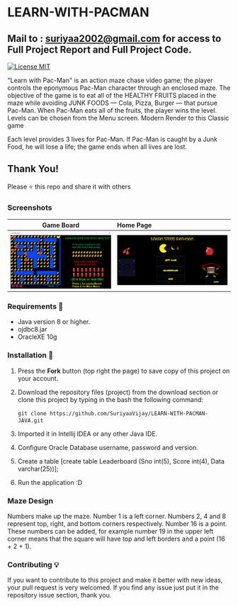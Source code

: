 # LEARN-WITH-PACMAN
## Mail to : [suriyaa2002@gmail.com](mailto:suriyaa2002@gmail.com) for access to Full Project Report and Full Project Code.

[![License MIT](https://img.shields.io/badge/license-MIT-blue.svg)](LICENSE)

"Learn with Pac-Man" is an action maze chase video game; the player controls the eponymous Pac-Man character through an enclosed maze. 
The objective of the game is to eat all of the HEALTHY FRUITS placed in the maze while avoiding JUNK FOODS — Cola, Pizza, Burger — that pursue Pac-Man. When Pac-Man eats all of the fruits, the player wins the level. 
Levels can be chosen from the Menu screen. 
Modern Render to this Classic game

Each level provides 3 lives for Pac-Man. If Pac-Man is caught by a Junk Food, he will lose a life; the game ends when all lives are lost. 

## Thank You!
Please ⭐️ this repo and share it with others

### Screenshots
Game Board |  Home Page
:------------------:|:-------------------
![Game - screenshot](Screenshots/Level3.png) | ![Home - screenshot](Screenshots/Home.png) 


### Requirements 🔧
* Java version 8 or higher.
* ojdbc8.jar
* OracleXE 10g

### Installation 🔌
1. Press the **Fork** button (top right the page) to save copy of this project on your account.

2. Download the repository files (project) from the download section or clone this project by typing in the bash the following command:

       git clone https://github.com/SuriyaaVijay/LEARN-WITH-PACMAN-JAVA.git
3. Imported it in Intellij IDEA or any other Java IDE.
4. Configure Oracle Database username, password and version.
5. Create a table [create table Leaderboard (Sno int(5), Score int(4), Data varchar(25))];
6. Run the application :D

### Maze Design
Numbers make up the maze. Number 1 is a left corner. Numbers 2, 4 and 8 represent top, right, and bottom corners respectively. Number 16 is a point. These numbers can be added, for example number 19 in the upper left corner means that the square will have top and left borders and a point (16 + 2 + 1).

### Contributing 💡
If you want to contribute to this project and make it better with new ideas, your pull request is very welcomed.
If you find any issue just put it in the repository issue section, thank you.
